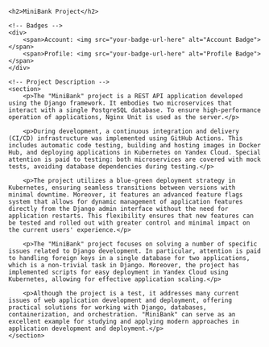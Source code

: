 
<html>
<head>
    <title>MiniBank Project Description</title>
    <link rel="stylesheet" href="https://cdnjs.cloudflare.com/ajax/libs/highlight.js/10.7.2/styles/default.min.css">
    <script src="https://cdnjs.cloudflare.com/ajax/libs/highlight.js/10.7.2/highlight.min.js"></script>
    <script>hljs.initHighlightingOnLoad();</script>
</head>
<body>

    <h2>MiniBank Project</h2>

    <!-- Badges -->
    <div>
        <span>Account: <img src="your-badge-url-here" alt="Account Badge"></span>
        <span>Profile: <img src="your-badge-url-here" alt="Profile Badge"></span>
    </div>

    <!-- Project Description -->
    <section>
        <p>The "MiniBank" project is a REST API application developed using the Django framework. It embodies two microservices that interact with a single PostgreSQL database. To ensure high-performance operation of applications, Nginx Unit is used as the server.</p>

        <p>During development, a continuous integration and delivery (CI/CD) infrastructure was implemented using GitHub Actions. This includes automatic code testing, building and hosting images in Docker Hub, and deploying applications in Kubernetes on Yandex Cloud. Special attention is paid to testing: both microservices are covered with mock tests, avoiding database dependencies during testing.</p>

        <p>The project utilizes a blue-green deployment strategy in Kubernetes, ensuring seamless transitions between versions with minimal downtime. Moreover, it features an advanced feature flags system that allows for dynamic management of application features directly from the Django admin interface without the need for application restarts. This flexibility ensures that new features can be tested and rolled out with greater control and minimal impact on the current users' experience.</p>

        <p>The "MiniBank" project focuses on solving a number of specific issues related to Django development. In particular, attention is paid to handling foreign keys in a single database for two applications, which is a non-trivial task in Django. Moreover, the project has implemented scripts for easy deployment in Yandex Cloud using Kubernetes, allowing for effective application scaling.</p>

        <p>Although the project is a test, it addresses many current issues of web application development and deployment, offering practical solutions for working with Django, databases, containerization, and orchestration. "MiniBank" can serve as an excellent example for studying and applying modern approaches in application development and deployment.</p>
    </section>

</body>

